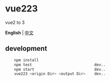 # vue223
vue2 to 3

**English** | [中文](./README.zh-CN.md)

## development
```sh
    npm install
    npm test                            dev..
    npm start                           dev..
    vue223 <origin Dir> <output Dir>    dev..

```